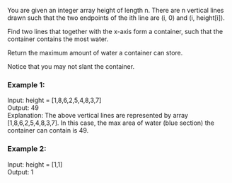 You are given an integer array height of length n. There are n vertical lines drawn such that the two endpoints of the ith line are (i, 0) and (i, height[i]).  

Find two lines that together with the x-axis form a container, such that the container contains the most water.  

Return the maximum amount of water a container can store.  

Notice that you may not slant the container.   

 

### Example 1:


Input: height = [1,8,6,2,5,4,8,3,7]  
Output: 49  
Explanation: The above vertical lines are represented by array [1,8,6,2,5,4,8,3,7]. In this case, the max area of water (blue section) the container can contain is 49.  
### Example 2: 
  
Input: height = [1,1]  
Output: 1  
